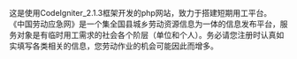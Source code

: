 这是使用CodeIgniter_2.1.3框架开发的php网站，致力于搭建短期用工平台。
《中国劳动应急网》是一个集全国县城乡劳动资源信息为一体的信息发布平台，服务对象是有临时用工需求的社会各个阶层（单位和个人）。务必请您注册时认真如实填写各类相关的信息，您劳动作业的机会可能因此而增多。
